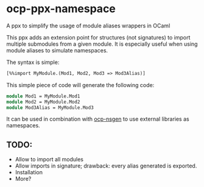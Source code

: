 # ocp-ppx-namespace
A ppx to simplify the usage of module aliases wrappers in OCaml

This ppx adds an extension point for structures (not signatures) to import multiple submodules from a given module. It is especially useful when using module aliases to simulate namespaces.

The syntax is simple:
```ocaml
[%%import MyModule.(Mod1, Mod2, Mod3 => Mod3Alias)]
```
This simple piece of code will generate the following code:
```ocaml
module Mod1 = MyModule.Mod1
module Mod2 = MyModule.Mod2
module Mod3Alias = MyModule.Mod3
```

It can be used in combination with [ocp-nsgen](https://github.com/OCamlPro-Couderc/ocp-nsgen) to use external libraries as namespaces. 

## TODO:
* Allow to import all modules
* Allow imports in signature; drawback: every alias generated is exported.
* Installation
* More?
